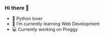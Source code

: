 ### Hi there 👋

- 🐍 Python lover
- 🌱 I’m currently learning Web Development
- 💻 Currently working on Proggy
